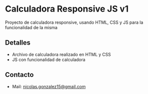 # Calculadora Responsive JS v1
Proyecto de calculadora responsive, usando HTML, CSS y JS para la funcionalidad de la misma

## Detalles
* Archivo de calculadora realizado en HTML y CSS
* JS con funcionalidad de calculadora

## Contacto
* Mail: nicolas.gonzalez15@gmail.com
